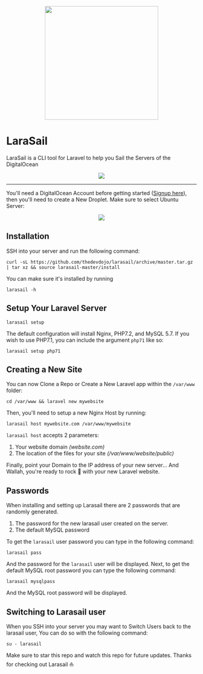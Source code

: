<p align="center"><img src="https://s3.amazonaws.com/larasail/logo.svg" width="300"></p>

# LaraSail

LaraSail is a CLI tool for Laravel to help you Sail the Servers of the DigitalOcean

<p align="center"><img src="https://s3.amazonaws.com/larasail/larasail-command.png"></p>

---

You'll need a DigitalOcean Account before getting started ([Signup here](https://m.do.co/c/6e2fb7e2925f)), then you'll need to create a New Droplet. Make sure to select Ubuntu Server:

<p align="center"><img src="https://s3.amazonaws.com/larasail/ubuntu-server.png"></p>

## Installation

SSH into your server and run the following command:

```
curl -sL https://github.com/thedevdojo/larasail/archive/master.tar.gz | tar xz && source larasail-master/install
```

You can make sure it's installed by running

```
larasail -h
```

## Setup Your Laravel Server

```
larasail setup
```

The default configuration will install Nginx, PHP7.2, and MySQL 5.7. If you wish to use PHP7.1, you can include the argument `php71` like so:

```
larasail setup php71
```

## Creating a New Site

You can now Clone a Repo or Create a New Laravel app within the `/var/www` folder:

```
cd /var/www && laravel new mywebsite
```

Then, you'll need to setup a new Nginx Host by running:

```
larasail host mywebsite.com /var/www/mywebsite
```

`larasail host` accepts 2 parameters:

1. Your website domain *(website.com)*
2. The location of the files for your site *(/var/www/website/public)*

Finally, point your Domain to the IP address of your new server... And Wallah, you're ready to rock 🤘 with your new Laravel website.

## Passwords

When installing and setting up Larasail there are 2 passwords that are randomly generated.

1. The password for the new larasail user created on the server.
2. The default MySQL password

To get the `larasail` user password you can type in the following command:

```
larasail pass
```

And the password for the `larasail` user will be displayed. Next, to get the default MySQL root password you can type the following command:

```
larasail mysqlpass
```

And the MySQL root password will be displayed.

## Switching to Larasail user

When you SSH into your server you may want to Switch Users back to the larasail user, You can do so with the following command:

```
su - larasail
```

Make sure to star this repo and watch this repo for future updates. Thanks for checking out Larasail ⛵
